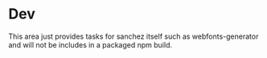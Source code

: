 # Dev

This area just provides tasks for sanchez itself such as webfonts-generator and will not be includes in a packaged npm build.
